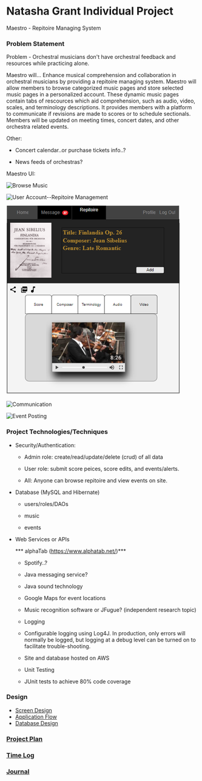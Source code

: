 # Natasha Grant Individual Project

Maestro - Repitoire Managing System 

### Problem Statement
Problem - 
Orchestral musicians don't have orchestral feedback and resources while practicing alone. 

Maestro will...
Enhance musical comprehension and collaboration in orchestral musicians by providing a repitoire managing system. Maestro will allow members to browse categorized music pages and store selected music pages in a personalized account. These dynamic music pages contain tabs of rescources which aid comprehension, such as audio, video, scales, and terminology descriptions. It provides members with a platform to communicate if revisions are made to scores or to schedule sectionals. Members will be updated on meeting times, concert dates, and other orchestra related events. 

Other: 
  * Concert calendar..or purchase tickets info..?

  * News feeds of orchestras?

Maestro UI:

![Browse Music]()

![User Account--Repitoire Management]()

![Song Page -- w/ resources](images/rough_draft.png)

![Communication]()

![Event Posting]()


### Project Technologies/Techniques 

* Security/Authentication: 

  * Admin role: create/read/update/delete (crud) of all data

  * User role: submit score peices, score edits, and events/alerts. 

  * All: Anyone can browse repitoire and view events on site.

* Database (MySQL and Hibernate)
  * users/roles/DAOs

  * music 

  * events


* Web Services or APIs

  *** alphaTab (https://www.alphatab.net/)***

  * Spotify..?

  * Java messaging service?

  * Java sound technology

  * Google Maps for event locations

  * Music recognition software or JFugue? (independent research topic)

  * Logging

  * Configurable logging using Log4J. In production, only errors will normally be logged, but logging at a debug level can be turned on to      facilitate trouble-shooting. 

  * Site and database hosted on AWS

  * Unit Testing

  * JUnit tests to achieve 80% code coverage 

### Design

* [Screen Design](DesignDocuments/Screens.md)
* [Application Flow](DesignDocuments/applicationFlow.md)
* [Database Design](DesignDocuments/databaseDiagram.png)

### [Project Plan](ProjectPlan.md)

### [Time Log](TimeLog.md) 
### [Journal](Journal.md)
